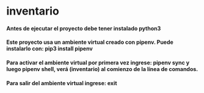 # inventario

#### Antes de ejecutar el proyecto debe tener instalado python3

#### Este proyecto usa un ambiente virtual creado con pipenv. Puede instalarlo con: pip3 install pipenv

#### Para activar el ambiente virtual por primera vez ingrese: pipenv sync y luego pipenv shell, verá (inventario) al comienzo de la línea de comandos.

#### Para salir del ambiente virtual ingrese: exit
